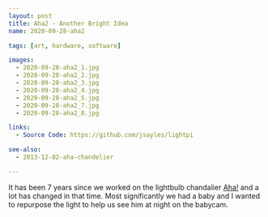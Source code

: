```yaml
---
layout: post
title: Aha2 - Another Bright Idea
name: 2020-09-28-aha2

tags: [art, hardware, software]

images:
  - 2020-09-28-aha2_1.jpg
  - 2020-09-28-aha2_2.jpg
  - 2020-09-28-aha2_3.jpg
  - 2020-09-28-aha2_4.jpg
  - 2020-09-28-aha2_5.jpg
  - 2020-09-28-aha2_7.jpg
  - 2020-09-28-aha2_8.jpg

links:
  - Source Code: https://github.com/jsayles/lightpi

see-also:
  - 2013-12-02-aha-chandelier

---
```


It has been 7 years since we worked on the lightbulb chandalier
[Aha!](/2013/12/02/aha-chandelier/) and a lot has changed in that time.  Most
significantly we had a baby and I wanted to repurpose the light to help us
see him at night on the babycam.
